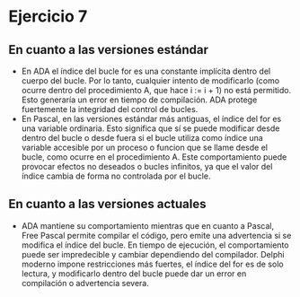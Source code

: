 # Ejercicio 7

## En cuanto a las versiones estándar
- En ADA el índice del bucle for es una constante implícita dentro del cuerpo del bucle. Por lo tanto, cualquier intento de modificarlo (como ocurre dentro del procedimiento A, que hace i := i + 1) no está permitido. Esto generaría un error en tiempo de compilación. ADA protege fuertemente la integridad del control de bucles. 
- En Pascal, en las versiones estándar más antiguas, el índice del for es una variable ordinaria. Esto significa que sí se puede modificar desde dentro del bucle o desde fuera si el bucle utiliza como índice una variable accesible por un proceso o funcion que se llame desde el bucle, como ocurre en el procedimiento A. Este comportamiento puede provocar efectos no deseados o bucles infinitos, ya que el valor del índice cambia de forma no controlada por el bucle.

## En cuanto a las versiones actuales
- ADA mantiene su comportamiento mientras que en cuanto a Pascal, Free Pascal permite compilar el código, pero emite una advertencia si se modifica el índice del bucle. En tiempo de ejecución, el comportamiento puede ser impredecible y cambiar dependiendo del compilador. Delphi moderno impone restricciones más fuertes, el índice del for es de solo lectura, y modificarlo dentro del bucle puede dar un error en compilación o advertencia severa.